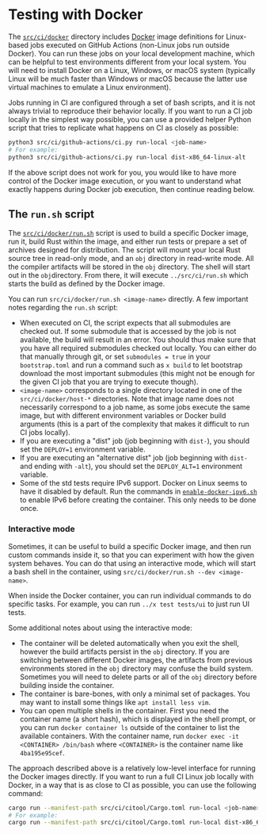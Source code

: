 # Testing with Docker

The [`src/ci/docker`] directory includes [Docker] image definitions for Linux-based jobs executed on GitHub Actions (non-Linux jobs run outside Docker). You can run these jobs on your local development machine, which can be
helpful to test environments different from your local system. You will
need to install Docker on a Linux, Windows, or macOS system (typically Linux
will be much faster than Windows or macOS because the latter use virtual
machines to emulate a Linux environment).

Jobs running in CI are configured through a set of bash scripts, and it is not always trivial to reproduce their behavior locally. If you want to run a CI job locally in the simplest way possible, you can use a provided helper Python script that tries to replicate what happens on CI as closely as possible:

```bash
python3 src/ci/github-actions/ci.py run-local <job-name>
# For example:
python3 src/ci/github-actions/ci.py run-local dist-x86_64-linux-alt
```

If the above script does not work for you, you would like to have more control of the Docker image execution, or you want to understand what exactly happens during Docker job execution, then continue reading below.

## The `run.sh` script
The [`src/ci/docker/run.sh`] script is used to build a specific Docker image, run it,
build Rust within the image, and either run tests or prepare a set of archives designed for distribution. The script will mount your local Rust source tree in read-only mode, and an `obj` directory in read-write mode. All the compiler artifacts will be stored in the `obj` directory. The shell will start out in the `obj`directory. From there, it will execute `../src/ci/run.sh` which starts the build as defined by the Docker image.

You can run `src/ci/docker/run.sh <image-name>` directly. A few important notes regarding the `run.sh` script:
- When executed on CI, the script expects that all submodules are checked out. If some submodule that is accessed by the job is not available, the build will result in an error. You should thus make sure that you have all required submodules checked out locally. You can either do that manually through git, or set `submodules = true` in your `bootstrap.toml` and run a command such as `x build` to let bootstrap download the most important submodules (this might not be enough for the given CI job that you are trying to execute though).
- `<image-name>` corresponds to a single directory located in one of the `src/ci/docker/host-*` directories. Note that image name does not necessarily correspond to a job name, as some jobs execute the same image, but with different environment variables or Docker build arguments (this is a part of the complexity that makes it difficult to run CI jobs locally).
- If you are executing a "dist" job (job beginning with `dist-`), you should set the `DEPLOY=1` environment variable.
- If you are executing an "alternative dist" job (job beginning with `dist-` and ending with `-alt`), you should set the `DEPLOY_ALT=1` environment variable.
- Some of the std tests require IPv6 support. Docker on Linux seems to have it
  disabled by default. Run the commands in [`enable-docker-ipv6.sh`] to enable
  IPv6 before creating the container. This only needs to be done once.

### Interactive mode

Sometimes, it can be useful to build a specific Docker image, and then run custom commands inside it, so that you can experiment with how the given system behaves. You can do that using an interactive mode, which will
start a bash shell in the container, using `src/ci/docker/run.sh --dev <image-name>`.

When inside the Docker container, you can run individual commands to do specific tasks. For
example, you can run `../x test tests/ui` to just run UI tests.

Some additional notes about using the interactive mode:

- The container will be deleted automatically when you exit the shell, however
  the build artifacts persist in the `obj` directory. If you are switching
  between different Docker images, the artifacts from previous environments
  stored in the `obj` directory may confuse the build system. Sometimes you
  will need to delete parts or all of the `obj` directory before building
  inside the container.
- The container is bare-bones, with only a minimal set of packages. You may
  want to install some things like `apt install less vim`.
- You can open multiple shells in the container. First you need the container
  name (a short hash), which is displayed in the shell prompt, or you can run
  `docker container ls` outside of the container to list the available
  containers. With the container name, run `docker exec -it <CONTAINER>
  /bin/bash` where `<CONTAINER>` is the container name like `4ba195e95cef`.

The approach described above is a relatively low-level interface for running the Docker images
directly. If you want to run a full CI Linux job locally with Docker, in a way that is as close to CI as possible, you can use the following command:

```bash
cargo run --manifest-path src/ci/citool/Cargo.toml run-local <job-name>
# For example:
cargo run --manifest-path src/ci/citool/Cargo.toml run-local dist-x86_64-linux-alt
```

[Docker]: https://www.docker.com/
[`src/ci/docker`]: https://github.com/rust-lang/rust/tree/master/src/ci/docker
[`src/ci/docker/run.sh`]: https://github.com/rust-lang/rust/blob/master/src/ci/docker/run.sh
[`src/ci/run.sh`]: https://github.com/rust-lang/rust/blob/master/src/ci/run.sh
[`enable-docker-ipv6.sh`]: https://github.com/rust-lang/rust/blob/master/src/ci/scripts/enable-docker-ipv6.sh
